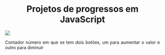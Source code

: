 
<h1 align="center">Projetos de progressos em JavaScript </h1>
<img src="C:\Users\bcnev\OneDrive\Imagens\Capturas de tela\2022-05-17 (1).png"/>
<p align="justify"> Contador número em que se tem dois botões, um para aumentar o valor e outro para diminuir </p>
